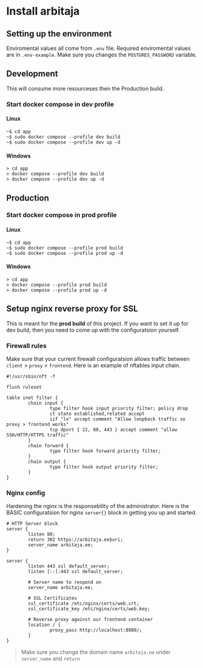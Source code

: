 # Install arbitaja

## Setting up the environment
Enviromental values all come from `.env` file.
Required enviromental values are in `.env-example`.
Make sure you changes the `POSTGRES_PASSWORD` variable.

## Development
This will consume more resourceses then the Production build.

### Start docker compose in dev profile
#### Linux
```
~$ cd app
~$ sudo docker compose --profile dev build
~$ sudo docker compose --profile dev up -d
```
#### Windows
```
> cd app
> docker compose --profile dev build
> docker compose --profile dev up -d
```

## Production
### Start docker compose in prod profile
#### Linux
```
~$ cd app
~$ sudo docker compose --profile prod build
~$ sudo docker compose --profile prod up -d
```
#### Windows
```
> cd app
> docker compose --profile prod build
> docker compose --profile prod up -d
```

## Setup nginx reverse proxy for SSL
This is meant for the **prod build** of this project.
If you want to set it up for dev build, then you need to come up with the configuratsion yourself.
### Firewall rules
Make sure that your current firewall configuratsion allows traffic between `client` > `proxy` > `frontend`.
Here is an example of nftables input chain.
```
#!/usr/sbin/nft -f

flush ruleset

table inet filter {
        chain input {
                type filter hook input priority filter; policy drop
                ct state established,related accept
                iif "lo" accept comment "Allow loopback traffic so proxy > frontend works"
                tcp dport { 22, 80, 443 } accept comment "allow SSH/HTTP/HTTPS traffic"
        }
        chain forward {
                type filter hook forward priority filter;
        }
        chain output {
                type filter hook output priority filter;
        }
}
```
### Nginx config
Hardening the nginx is the responsebility of the administrator.
Here is the BASIC configuratsion for nginx `server{}` block in getting you up and started.
```
# HTTP Server block
server {
        listen 80;
        return 302 https://arbitaja.ee$uri;
        server_name arbitaja.ee;
}

server {
        listen 443 ssl default_server;
        listen [::]:443 ssl default_server;

        # Server name to respond on
        server_name arbitaja.ee;

        # SSL Certificates
        ssl_certificate /etc/nginx/certs/web.crt;
        ssl_certificate_key /etc/nginx/certs/web.key;

        # Reverse proxy against our frontend container
        location / {
                proxy_pass http://localhost:8080/;
        }
}
```
> Make sure you change the domain name `arbitaja.ee` under `server_name` and `return`